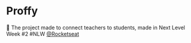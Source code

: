 # Proffy

🚀 The project made to connect teachers to students, made in Next Level Week #2 #NLW [@Rocketseat](https://github.com/Rocketseat)
